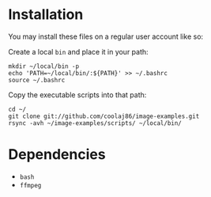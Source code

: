 Installation
====

You may install these files on a regular user account like so:

Create a local `bin` and place it in your path:

    mkdir ~/local/bin -p
    echo 'PATH=~/local/bin/:${PATH}' >> ~/.bashrc
    source ~/.bashrc

Copy the executable scripts into that path:

    cd ~/
    git clone git://github.com/coolaj86/image-examples.git
    rsync -avh ~/image-examples/scripts/ ~/local/bin/

Dependencies
====

  * `bash`
  * `ffmpeg`
